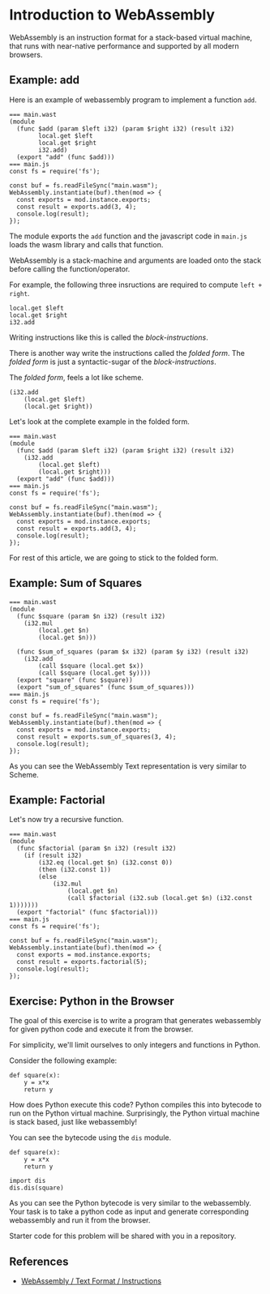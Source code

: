 # Introduction to WebAssembly

WebAssembly is an instruction format for a stack-based virtual machine,
that runs with near-native performance and supported by all modern browsers.

## Example: add

Here is an example of webassembly program to implement a function `add`.


```{.wast .feather .multi-file}
=== main.wast
(module
  (func $add (param $left i32) (param $right i32) (result i32)
        local.get $left
        local.get $right
        i32.add)
  (export "add" (func $add)))
=== main.js
const fs = require('fs');

const buf = fs.readFileSync("main.wasm");
WebAssembly.instantiate(buf).then(mod => {
  const exports = mod.instance.exports;
  const result = exports.add(3, 4);
  console.log(result);
});
```

The module exports the `add` function and the javascript code in `main.js` loads the wasm library and calls that function.

WebAssembly is a stack-machine and arguments are loaded onto the stack before calling the function/operator.

For example, the following three insructions are required to compute `left + right`.

```
local.get $left
local.get $right
i32.add
```

Writing instructions like this is called the _block-instructions_.

There is another way write the instructions called the _folded form_. The _folded form_ is just a syntactic-sugar of the _block-instructions_.

The _folded form_, feels a lot like scheme.

```
(i32.add
    (local.get $left)
    (local.get $right))
```

Let's look at the complete example in the folded form.

```{.wast .feather .multi-file}
=== main.wast
(module
  (func $add (param $left i32) (param $right i32) (result i32)
    (i32.add
        (local.get $left)
        (local.get $right)))
  (export "add" (func $add)))
=== main.js
const fs = require('fs');

const buf = fs.readFileSync("main.wasm");
WebAssembly.instantiate(buf).then(mod => {
  const exports = mod.instance.exports;
  const result = exports.add(3, 4);
  console.log(result);
});
```

For rest of this article, we are going to stick to the folded form.

## Example: Sum of Squares

```{.wast .feather .multi-file}
=== main.wast
(module
  (func $square (param $n i32) (result i32)
    (i32.mul
        (local.get $n)
        (local.get $n)))

  (func $sum_of_squares (param $x i32) (param $y i32) (result i32)
    (i32.add
        (call $square (local.get $x))
        (call $square (local.get $y))))
  (export "square" (func $square))
  (export "sum_of_squares" (func $sum_of_squares)))
=== main.js
const fs = require('fs');

const buf = fs.readFileSync("main.wasm");
WebAssembly.instantiate(buf).then(mod => {
  const exports = mod.instance.exports;
  const result = exports.sum_of_squares(3, 4);
  console.log(result);
});
```

As you can see the WebAssembly Text representation is very similar to Scheme.

## Example: Factorial

Let's now try a recursive function.

```{.wast .feather .multi-file}
=== main.wast
(module
  (func $factorial (param $n i32) (result i32)
    (if (result i32)
        (i32.eq (local.get $n) (i32.const 0))
        (then (i32.const 1))
        (else
            (i32.mul
                (local.get $n)
                (call $factorial (i32.sub (local.get $n) (i32.const 1)))))))
  (export "factorial" (func $factorial)))
=== main.js
const fs = require('fs');

const buf = fs.readFileSync("main.wasm");
WebAssembly.instantiate(buf).then(mod => {
  const exports = mod.instance.exports;
  const result = exports.factorial(5);
  console.log(result);
});
```

## Exercise: Python in the Browser

The goal of this exercise is to write a program that generates webassembly for given python code and execute it from the browser.

For simplicity, we'll limit ourselves to only integers and functions in Python.

Consider the following example:

```{.python .feather}
def square(x):
    y = x*x
    return y
```

How does Python execute this code? Python compiles this into bytecode
to run on the Python virtual machine. Surprisingly, the Python virtual
machine is stack based, just like webassembly!

You can see the bytecode using the `dis` module.

```{.python .feather}
def square(x):
    y = x*x
    return y

import dis
dis.dis(square)
```

As you can see the Python bytecode is very similar to the webassembly.
Your task is to take a python code as input and generate corresponding
webassembly and run it from the browser.

Starter code for this problem will be shared with you in a repository.


## References

* [WebAssembly / Text Format / Instructions](https://webassembly.github.io/spec/core/text/instructions.html)
